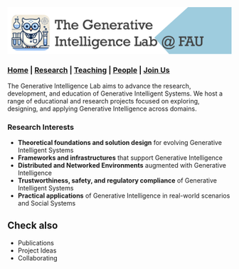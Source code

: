 ![GeniLab-banner](./images/genilab-banner.png)

### [Home](README.md) | [Research](RESEARCH.md) | [Teaching](TEACHING.md) | [People](PEOPLE.md) | [Join Us](COLLABORATING.md)

The Generative Intelligence Lab aims to advance the research, development, and education of Generative Intelligent Systems. 
We host a range of educational and research projects focused on exploring, designing, and applying Generative Intelligence across domains.

### Research Interests
* **Theoretical foundations and solution design** for evolving Generative Intelligent Systems
* **Frameworks and infrastructures** that support Generative Intelligence
* **Distributed and Networked Environments** augmented with Generative Intelligence
* **Trustworthiness, safety, and regulatory compliance** of Generative Intelligent Systems
* **Practical applications** of Generative Intelligence in real-world scenarios and Social Systems

<!--
## Use Cases
under construction
-->

## Check also
* Publications
* Project Ideas
* Collaborating




